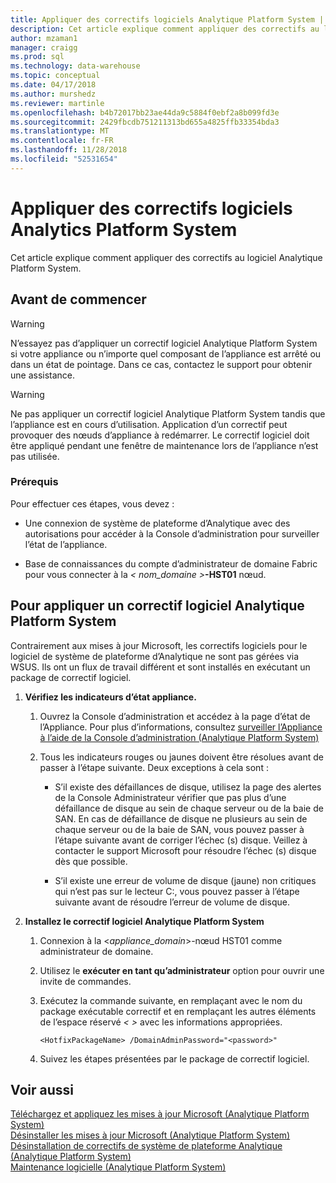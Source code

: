 ```yaml
---
title: Appliquer des correctifs logiciels Analytique Platform System | Microsoft Docs
description: Cet article explique comment appliquer des correctifs au logiciel Analytique Platform System.
author: mzaman1
manager: craigg
ms.prod: sql
ms.technology: data-warehouse
ms.topic: conceptual
ms.date: 04/17/2018
ms.author: murshedz
ms.reviewer: martinle
ms.openlocfilehash: b4b72017bb23ae44da9c5884f0ebf2a8b099fd3e
ms.sourcegitcommit: 2429fbcdb751211313bd655a4825ffb33354bda3
ms.translationtype: MT
ms.contentlocale: fr-FR
ms.lasthandoff: 11/28/2018
ms.locfileid: "52531654"
---
```

# <a name="apply-analytics-platform-system-hotfixes"></a>Appliquer des correctifs logiciels Analytics Platform System
Cet article explique comment appliquer des correctifs au logiciel Analytique Platform System.  
  
## <a name="before-you-begin"></a>Avant de commencer  
  
> [!WARNING]  
> N’essayez pas d’appliquer un correctif logiciel Analytique Platform System si votre appliance ou n’importe quel composant de l’appliance est arrêté ou dans un état de pointage. Dans ce cas, contactez le support pour obtenir une assistance.  
  
> [!WARNING]  
> Ne pas appliquer un correctif logiciel Analytique Platform System tandis que l’appliance est en cours d’utilisation. Application d’un correctif peut provoquer des nœuds d’appliance à redémarrer. Le correctif logiciel doit être appliqué pendant une fenêtre de maintenance lors de l’appliance n’est pas utilisée.  
  
### <a name="prerequisites"></a>Prérequis  
Pour effectuer ces étapes, vous devez :  
  
-   Une connexion de système de plateforme d’Analytique avec des autorisations pour accéder à la Console d’administration pour surveiller l’état de l’appliance. <!-- MISSING LINKS See [Grant Permissions to Use the Admin Console &#40;SQL Server PDW&#41;](../sqlpdw/grant-permissions-to-use-the-admin-console-sql-server-pdw.md).  -->  
  
-   Base de connaissances du compte d’administrateur de domaine Fabric pour vous connecter à la _< nom_domaine >_**-HST01** nœud.  
  
## <a name="HowToInstallPDW"></a>Pour appliquer un correctif logiciel Analytique Platform System  
Contrairement aux mises à jour Microsoft, les correctifs logiciels pour le logiciel de système de plateforme d’Analytique ne sont pas gérées via WSUS. Ils ont un flux de travail différent et sont installés en exécutant un package de correctif logiciel.  
  
1.  **Vérifiez les indicateurs d’état appliance.**  
  
    1.  Ouvrez la Console d’administration et accédez à la page d’état de l’Appliance. Pour plus d’informations, consultez [surveiller l’Appliance à l’aide de la Console d’administration &#40;Analytique Platform System&#41;](monitor-the-appliance-by-using-the-admin-console.md)  
  
    2.  Tous les indicateurs rouges ou jaunes doivent être résolues avant de passer à l’étape suivante. Deux exceptions à cela sont :  
  
        -   S’il existe des défaillances de disque, utilisez la page des alertes de la Console Administrateur vérifier que pas plus d’une défaillance de disque au sein de chaque serveur ou de la baie de SAN. En cas de défaillance de disque ne plusieurs au sein de chaque serveur ou de la baie de SAN, vous pouvez passer à l’étape suivante avant de corriger l’échec (s) disque. Veillez à contacter le support Microsoft pour résoudre l’échec (s) disque dès que possible.  
  
        -   S’il existe une erreur de volume de disque (jaune) non critiques qui n’est pas sur le lecteur C:\, vous pouvez passer à l’étape suivante avant de résoudre l’erreur de volume de disque.  
  
2.  **Installez le correctif logiciel Analytique Platform System**  
  
    1.  Connexion à la <*appliance_domain*>-nœud HST01 comme administrateur de domaine.  
  
    2.  Utilisez le **exécuter en tant qu’administrateur** option pour ouvrir une invite de commandes.  
  
    3.  Exécutez la commande suivante, en remplaçant *<HotfixPackageName>* avec le nom du package exécutable correctif et en remplaçant les autres éléments de l’espace réservé *< >* avec les informations appropriées.  
  
        ```  
        <HotfixPackageName> /DomainAdminPassword="<password>"  
        ```  
  
    4.  Suivez les étapes présentées par le package de correctif logiciel.  
  
## <a name="see-also"></a>Voir aussi  
[Téléchargez et appliquez les mises à jour Microsoft &#40;Analytique Platform System&#41;](download-and-apply-microsoft-updates.md)  
[Désinstaller les mises à jour Microsoft &#40;Analytique Platform System&#41;](uninstall-microsoft-updates.md)  
[Désinstallation de correctifs de système de plateforme Analytique &#40;Analytique Platform System&#41;](uninstall-analytics-platform-system-hotfixes.md)  
[Maintenance logicielle &#40;Analytique Platform System&#41;](software-servicing.md)  
  

